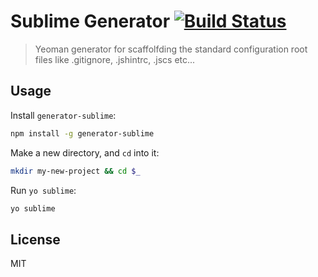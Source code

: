 # Sublime Generator [![Build Status](https://travis-ci.org/DaftMonk/generator-angular-fullstack.svg?branch=master)](http://travis-ci.org/DaftMonk/generator-angular-fullstack)

> Yeoman generator for scaffolfding the standard configuration root files like .gitignore, .jshintrc, .jscs etc...


## Usage

Install `generator-sublime`:
```bash
npm install -g generator-sublime
```

Make a new directory, and `cd` into it:
```bash
mkdir my-new-project && cd $_
```

Run `yo sublime`:
```bash
yo sublime
```
## License

MIT
